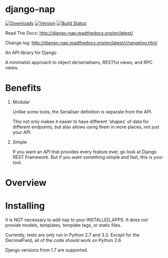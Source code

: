 django-nap
==========
[![Downloads](https://pypip.in/d/django-nap/badge.png)](https://crate.io/package/django-nap)
[![Version](https://pypip.in/v/django-nap/badge.png)](https://crate.io/package/django-nap)
[![Build Status](https://secure.travis-ci.org/funkybob/django-nap.png?branch=master)](http://travis-ci.org/funkybob/django-nap)

Read The Docs: http://django-nap.readthedocs.org/en/latest/

Change log: http://django-nap.readthedocs.org/en/latest/changelog.html

An API library for Django

A minimalist approach to object de/serialisers, RESTful views, and RPC views.

Benefits
========

1. Modular

    Unlike some tools, the Serialiser definition is separate from the API.

    This not only makes it easier to have different 'shapes' of data for
    different endpoints, but also allows using them in more places, not just
    your API.

1. Simple

    If you want an API that provides every feature ever, go look at Django REST
    Framework.  But if you want something simple and fast, this is your tool.

Overview
========

Installing
==========

It is NOT necessary to add nap to your INSTALLED\_APPS.  It does not provide
models, templates, template tags, or static files.

Currently, tests are only run in Python 2.7 and 3.3.  Except for the
DecimalField, all of the code should work on Python 2.6.

Django versions from 1.7 are supported.
